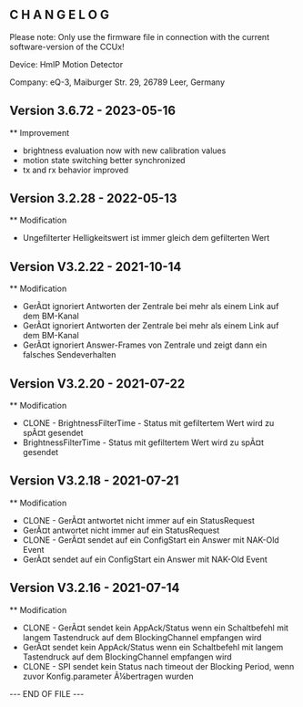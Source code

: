 C H A N G E L O G
-----------------

Please note: Only use the firmware file in connection with the current software-version of the CCUx!

Device:      HmIP Motion Detector

Company:     eQ-3, Maiburger Str. 29, 26789 Leer, Germany


Version 3.6.72 - 2023-05-16
--------------------------------------------------------------

** Improvement
   * brightness evaluation now with new calibration values
   * motion state switching better synchronized
   * tx and rx behavior improved
   
   
   
Version 3.2.28 - 2022-05-13
--------------------------------------------------------------

** Modification
   * Ungefilterter Helligkeitswert ist immer gleich dem gefilterten Wert 



Version V3.2.22 - 2021-10-14
--------------------------------------------------------------

** Modification
   * GerÃ¤t ignoriert Antworten der Zentrale bei mehr als einem Link auf dem BM-Kanal
   * GerÃ¤t ignoriert Antworten der Zentrale bei mehr als einem Link auf dem BM-Kanal
   * GerÃ¤t ignoriert Answer-Frames von Zentrale und zeigt dann ein falsches Sendeverhalten



Version V3.2.20 - 2021-07-22
--------------------------------------------------------------

** Modification
   * CLONE - BrightnessFilterTime - Status mit gefiltertem Wert wird zu spÃ¤t gesendet  
   * BrightnessFilterTime - Status mit gefiltertem Wert wird zu spÃ¤t gesendet  



Version V3.2.18 - 2021-07-21
--------------------------------------------------------------

** Modification
   * CLONE - GerÃ¤t antwortet nicht immer auf ein StatusRequest 
   * GerÃ¤t antwortet nicht immer auf ein StatusRequest 
   * CLONE - GerÃ¤t sendet auf ein ConfigStart ein Answer mit NAK-Old Event
   * GerÃ¤t sendet auf ein ConfigStart ein Answer mit NAK-Old Event



Version V3.2.16 - 2021-07-14
--------------------------------------------------------------

** Modification
   * CLONE - GerÃ¤t sendet kein AppAck/Status wenn ein Schaltbefehl mit langem Tastendruck  auf dem BlockingChannel  empfangen wird
   * GerÃ¤t sendet kein AppAck/Status wenn ein Schaltbefehl mit langem Tastendruck  auf dem BlockingChannel  empfangen wird
   * CLONE - SPI sendet kein Status nach timeout der Blocking Period, wenn zuvor Konfig.parameter Ã¼bertragen wurden



--- END OF FILE ---
